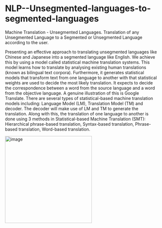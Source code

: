# NLP--Unsegmented-languages-to-segmented-languages
Machine Translation - Unsegmented Languages. Translation of any Unsegmented Language to a Segmented or Unsegmented Language according to the user.

Presenting an effective approach to translating unsegmented languages like Chinese and Japanese into a segmented language like English.
We achieve this by using a model called statistical machine translation systems. 
This model learns how to translate by analysing existing human translations (known as bilingual text corpora).
Furthermore, it generates statistical models that transform text from one language to another with that statistical weights are used to decide the most likely translation.
It expects to decide the correspondence between a word from the source language and a word from the objective language. A genuine illustration of this is Google Translate.
There are several types of statistical-based machine translation models including: Language Model (LM), Translation Model (TM) and decoder. 
The decoder will make use of LM and TM to generate the translation.
Along with this, the translation of one language to another is done using 3 methods in Statistical-based Machine Translation (SMT): 
Hierarchical phrase-based translation, Syntax-based translation, Phrase-based translation, Word-based translation.


<img width="287" alt="image" src="https://github.com/Paragben/NLP--Unsegmented-languages-to-segmented-languages/assets/106899303/2a891972-8512-4003-926d-cdc6bfe226bd">
